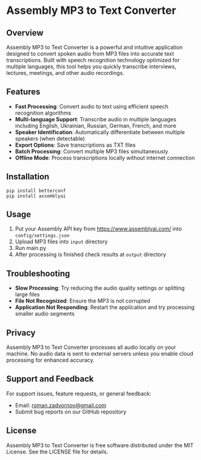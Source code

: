 # Assembly MP3 to Text Converter

## Overview
Assembly MP3 to Text Converter is a powerful and intuitive application designed to convert spoken audio from MP3 files into accurate text transcriptions. Built with speech recognition technology optimized for multiple languages, this tool helps you quickly transcribe interviews, lectures, meetings, and other audio recordings.

## Features
- **Fast Processing**: Convert audio to text using efficient speech recognition algorithms
- **Multi-language Support**: Transcribe audio in multiple languages including English, Ukrainian, Russian, German, French, and more
- **Speaker Identification**: Automatically differentiate between multiple speakers (when detectable)
- **Export Options**: Save transcriptions as TXT files
- **Batch Processing**: Convert multiple MP3 files simultaneously
- **Offline Mode**: Process transcriptions locally without internet connection

## Installation
```
pip install betterconf
pip install assemblyai
```

## Usage
1. Put your Assembly API key from https://www.assemblyai.com/ into `config/settings.json`
2. Upload MP3 files into `input` directory
3. Run main.py
4. After processing is finished check results at `output` directory 

## Troubleshooting
- **Slow Processing**: Try reducing the audio quality settings or splitting large files
- **File Not Recognized**: Ensure the MP3 is not corrupted
- **Application Not Responding**: Restart the application and try processing smaller audio segments

## Privacy
Assembly MP3 to Text Converter processes all audio locally on your machine. No audio data is sent to external servers unless you enable cloud processing for enhanced accuracy.

## Support and Feedback
For support issues, feature requests, or general feedback:

- Email: roman.zadvornov@gmail.com
- Submit bug reports on our GitHub repository

## License
Assembly MP3 to Text Converter is free software distributed under the MIT License. See the LICENSE file for details.
